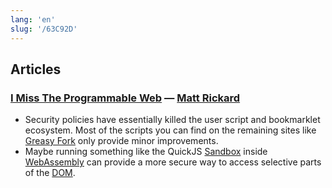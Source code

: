 ```yaml
---
lang: 'en'
slug: '/63C92D'
---
```


## Articles

### [I Miss The Programmable Web](https://matt-rickard.com/the-programmable-web) — [Matt Rickard](./../.././docs/pages/Matt%20Rickard.md)

- Security policies have essentially killed the user script and bookmarklet ecosystem. Most of the scripts you can find on the remaining sites like [Greasy Fork](https://greasyfork.org/en/scripts?sort=total_installs) only provide minor improvements.
- Maybe running something like the QuickJS [Sandbox](./../.././docs/pages/Sandbox.md) inside [WebAssembly](./../.././docs/pages/WebAssembly.md) can provide a more secure way to access selective parts of the [DOM](./../.././docs/pages/DOM.md).

<head>
  <html lang="en-US"/>
</head>
